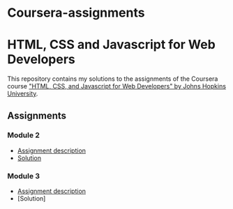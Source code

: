 # Coursera-assignments
# HTML, CSS and Javascript for Web Developers 

This repository contains my solutions to the assignments of the Coursera course
["HTML, CSS, and Javascript for Web Developers" by Johns Hopkins University](https://www.coursera.org/learn/html-css-javascript-for-web-developers).

## Assignments

### Module 2
* [Assignment description](descriptions/assignment2/Assignment2.md)
* [Solution](https://juns19.github.io/module2_solution/index.html)

### Module 3
* [Assignment description](./descriptions/assignment3/Assignment-3.md)
* [Solution]
